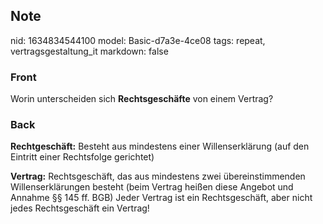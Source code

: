 ## Note
nid: 1634834544100
model: Basic-d7a3e-4ce08
tags: repeat, vertragsgestaltung_it
markdown: false

### Front
Worin unterscheiden sich <b>Rechtsgeschäfte</b> von einem Vertrag?

### Back
<b>Rechtgeschäft:</b> Besteht aus mindestens einer Willenserklärung
(auf den Eintritt einer Rechtsfolge gerichtet)
<div>
  <b>Vertrag:</b> Rechtsgeschäft, das aus mindestens zwei
  übereinstimmenden Willenserklärungen besteht (beim Vertrag heißen
  diese Angebot und Annahme §§ 145 ff. BGB) Jeder Vertrag ist ein
  Rechtsgeschäft, aber nicht jedes Rechtsgeschäft ein Vertrag!
</div>
